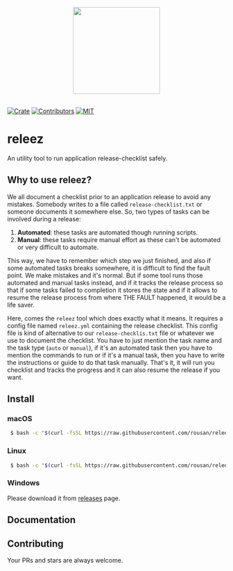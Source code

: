 <div align="center">
  <a href="https://github.com/rousan/releez">
    <img width="200" height="200" src="https://avatars3.githubusercontent.com/u/63495711?s=200&v=4">
  </a>
  <br />
  <br />
</div>

[![Crate](https://img.shields.io/crates/v/releez.svg)](https://crates.io/crates/releez)
[![Contributors](https://img.shields.io/github/contributors/rousan/releez.svg)](https://github.com/rousan/releez/graphs/contributors)
[![MIT](https://img.shields.io/crates/l/releez.svg)](./LICENSE)


# releez

An utility tool to run application release-checklist safely.

## Why to use releez?

We all document a checklist prior to an application release to avoid any mistakes. Somebody writes to a file called `release-checklist.txt` or someone documents it somewhere else.
So, two types of tasks can be involved during a release:

1. **Automated**: these tasks are automated though running scripts.
2. **Manual**: these tasks require manual effort as these can't be automated or very difficult to automate.

This way, we have to remember which step we just finished, and also if some automated tasks breaks somewhere, it is difficult to find the fault point.
We make mistakes and it's normal. But if some tool runs those automated and manual tasks instead, and if it tracks the release process so that if some tasks
failed to completion it stores the state and if it allows to resume the release process from where THE FAULT happened, it would be a life saver.

Here, comes the `releez` tool which does exactly what it means. It requires a config file named `releez.yml` containing the release checklist. This config file is kind of alternative
to our `release-checklis.txt` file or whatever we use to document the checklist. You have to just mention the task name and the task type (`auto` or `manual`), if it's an automated task then
you have to mention the commands to run or if it's a manual task, then you have to write the instructions or guide to do that task manually. That's it, it will run you checklist and tracks
the progress and it can also resume the release if you want.

## Install

### macOS

```sh
 $ bash -c "$(curl -fsSL https://raw.githubusercontent.com/rousan/releez/master/install.sh)"
```

### Linux

```sh
 $ bash -c "$(curl -fsSL https://raw.githubusercontent.com/rousan/releez/master/install.sh)"
```

### Windows

Please download it from [releases](https://github.com/rousan/releez/releases) page.

## Documentation



## Contributing

Your PRs and stars are always welcome.